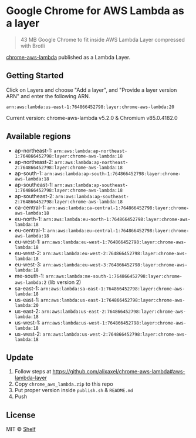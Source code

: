 # Google Chrome for AWS Lambda as a layer

> 43 MB Google Chrome to fit inside AWS Lambda Layer compressed with Brotli

[chrome-aws-lambda](https://github.com/alixaxel/chrome-aws-lambda) published as a Lambda Layer.

## Getting Started

Click on Layers and choose "Add a layer", and "Provide a layer version
ARN" and enter the following ARN.

```
arn:aws:lambda:us-east-1:764866452798:layer:chrome-aws-lambda:20
```

Current version: chrome-aws-lambda v5.2.0 & Chromium v85.0.4182.0

## Available regions

* ap-northeast-1: `arn:aws:lambda:ap-northeast-1:764866452798:layer:chrome-aws-lambda:18`
* ap-northeast-2: `arn:aws:lambda:ap-northeast-2:764866452798:layer:chrome-aws-lambda:18`
* ap-south-1: `arn:aws:lambda:ap-south-1:764866452798:layer:chrome-aws-lambda:18`
* ap-southeast-1: `arn:aws:lambda:ap-southeast-1:764866452798:layer:chrome-aws-lambda:18`
* ap-southeast-2: `arn:aws:lambda:ap-southeast-2:764866452798:layer:chrome-aws-lambda:18`
* ca-central-1: `arn:aws:lambda:ca-central-1:764866452798:layer:chrome-aws-lambda:18`
* eu-north-1: `arn:aws:lambda:eu-north-1:764866452798:layer:chrome-aws-lambda:18`
* eu-central-1: `arn:aws:lambda:eu-central-1:764866452798:layer:chrome-aws-lambda:18`
* eu-west-1: `arn:aws:lambda:eu-west-1:764866452798:layer:chrome-aws-lambda:18`
* eu-west-2: `arn:aws:lambda:eu-west-2:764866452798:layer:chrome-aws-lambda:18`
* eu-west-3: `arn:aws:lambda:eu-west-3:764866452798:layer:chrome-aws-lambda:18`
* me-south-1: `arn:aws:lambda:me-south-1:764866452798:layer:chrome-aws-lambda:2` (lib version 2)
* sa-east-1: `arn:aws:lambda:sa-east-1:764866452798:layer:chrome-aws-lambda:18`
* us-east-1: `arn:aws:lambda:us-east-1:764866452798:layer:chrome-aws-lambda:20`
* us-east-2: `arn:aws:lambda:us-east-2:764866452798:layer:chrome-aws-lambda:18`
* us-west-1: `arn:aws:lambda:us-west-1:764866452798:layer:chrome-aws-lambda:18`
* us-west-2: `arn:aws:lambda:us-west-2:764866452798:layer:chrome-aws-lambda:18`


## Update

1. Follow steps at https://github.com/alixaxel/chrome-aws-lambda#aws-lambda-layer
2. Copy `chrome_aws_lambda.zip` to this repo
3. Put proper version inside `publish.sh` & `README.md`
4. Push

## License

MIT © [Shelf](https://shelf.io)
